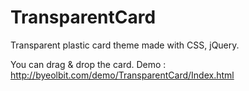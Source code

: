 # TransparentCard
Transparent plastic card theme made with CSS, jQuery.

You can drag & drop the card.
Demo : http://byeolbit.com/demo/TransparentCard/Index.html
